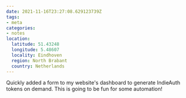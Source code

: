 ```yaml
---
date: 2021-11-16T23:27:08.629123739Z
tags:
- meta
categories:
- notes
location:
  latitude: 51.43248
  longitude: 5.48607
  locality: Eindhoven
  region: North Brabant
  country: Netherlands
---
```


Quickly added a form to my website's dashboard to generate IndieAuth tokens on demand. This is going to be fun for some automation!
